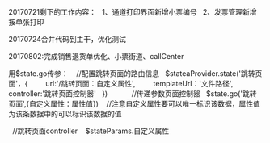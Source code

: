 20170721剩下的工作内容：
   1、通道打印界面新增小票编号
   2、发票管理新增按单张打印

20170724合并代码到主干，优化测试

20170802:完成销售退货单优化、小票街道、callCenter


用$state.go传参：
    //配置跳转页面的路由信息
    $stateaProvider.state('跳转页面'，{
         url:'/跳转页面：自定义属性',
         templateUrl：'文件路径',
         controller:'跳转页面控制器'
    })
    
    
    //传递参数页面控制器
    $state.go('跳转页面',{自定义属性：属性值})
    //注意自定义属性要可以唯一标识该数据，属性值为该条数据中的可以标识该数据的值
    
    
    //跳转页面controller
    $stateParams.自定义属性
